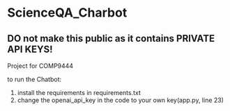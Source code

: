# ScienceQA_Charbot
## DO not make this public as it contains PRIVATE API KEYS!
Project for COMP9444 


to run the Chatbot:
1. install the requirements in requirements.txt
2. change the openai_api_key in the code to your own key(app.py, line 23)
